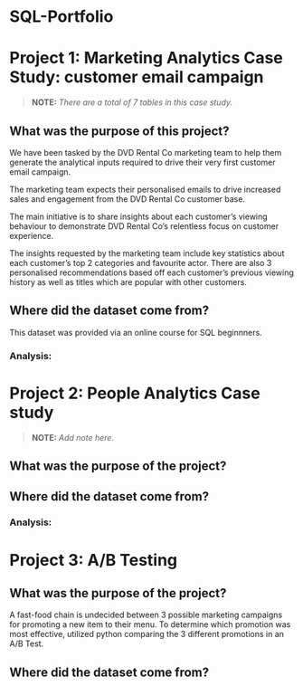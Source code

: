 # SQL-Portfolio

# Project 1: Marketing Analytics Case Study: customer email campaign 
> **NOTE:** *There are a total of 7 tables in this case study.*

## What was the purpose of this project?
We have been tasked by the DVD Rental Co marketing team to help them generate the analytical inputs required to drive their very first customer email campaign.

The marketing team expects their personalised emails to drive increased sales and engagement from the DVD Rental Co customer base.

The main initiative is to share insights about each customer’s viewing behaviour to demonstrate DVD Rental Co’s relentless focus on customer experience.

The insights requested by the marketing team include key statistics about each customer’s top 2 categories and favourite actor. There are also 3 personalised recommendations based off each customer’s previous viewing history as well as titles which are popular with other customers.

## Where did the dataset come from?
This dataset was provided via an online course for SQL beginnners. 

### Analysis:


# Project 2: People Analytics Case study
> **NOTE:** *Add note here.*

## What was the purpose of the project?

## Where did the dataset come from?

### Analysis:



# Project 3: A/B Testing

## What was the purpose of the project?
A fast-food chain is undecided between 3 possible marketing campaigns for promoting a new item to their menu. To determine which promotion was most effective, utilized python comparing the 3 different promotions in an A/B Test.

## Where did the dataset come from?
